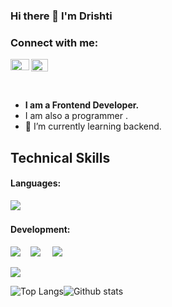 ### Hi there 👋 I'm Drishti
### Connect with me:


<a href="https://www.linkedin.com/in/drishti-gupta-178bba176">
  <img align="left" alt="Drishti's LinkdeIN" width="30px" height="18px" src="https://elisavanderplas.files.wordpress.com/2020/06/174857.png" />
</a>
<a href="https://github.com/drishti121">
  <img align="left" alt="Drishti's Github" width="27px" height="20px" src="https://github.githubassets.com/images/modules/logos_page/Octocat.png" />
</a>
<br />
<br>
<br>

- __I am a Frontend Developer.__
- I am also a programmer .
- 🌱 I’m currently learning backend.

## Technical Skills
#### Languages: 
<img src="https://img.shields.io/badge/C-%ca64564.svg?&style=for-the-badge&logo=C&logoColor=white" />    &nbsp; &nbsp;

#### Development:
<img src="https://img.shields.io/badge/html-%ca64564.svg?&style=for-the-badge&logo=html5&color=orange&logoColor=white" />    &nbsp; &nbsp;<img src="https://img.shields.io/badge/css-%2320BEFF.svg?&style=for-the-badge&logo=css3&logoColor=white" />    &nbsp; &nbsp;   <img src="https://img.shields.io/badge/bootstrap-%563D7C.svg?&style=for-the-badge&logo=bootstrap&color=navy&logoColor=white" />    &nbsp; &nbsp; 


<img src="https://raw.githubusercontent.com/andreasbm/readme/master/assets/lines/rainbow.png" />


![Top Langs](https://github-readme-stats.vercel.app/api/top-langs/?username=drishti121&show_icons=true&hide_border=false&layout=compact)![Github stats](https://github-readme-stats.vercel.app/api?username=drishti121&show_icons=true&hide_border=false)    
<!--
**drishti121/drishti121** is a ✨ _special_ ✨ repository because its `README.md` (this file) appears on your GitHub profile.

Here are some ideas to get you started:

- 🔭 I’m currently working on ...
- 🌱 I’m currently learning ...
- 👯 I’m looking to collaborate on ...
- 🤔 I’m looking for help with ...
- 💬 Ask me about ...
- 📫 How to reach me: ...
- 😄 Pronouns: ...
- ⚡ Fun fact: ...
-->

